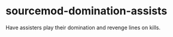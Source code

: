 sourcemod-domination-assists
============================

Have assisters play their domination and revenge lines on kills.
